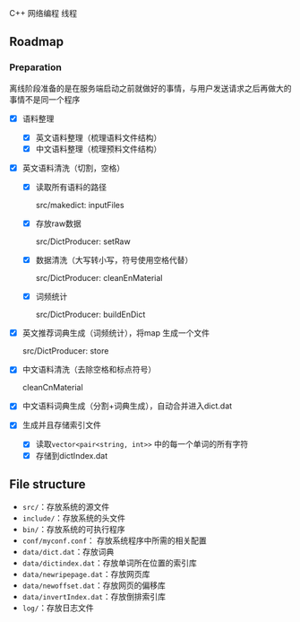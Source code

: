 C++ 网络编程 线程

## Roadmap

### Preparation

离线阶段准备的是在服务端启动之前就做好的事情，与用户发送请求之后再做大的事情不是同一个程序

- [x] 语料整理

  - [x] 英文语料整理（梳理语料文件结构）
  - [x] 中文语料整理（梳理预料文件结构）

- [x] 英文语料清洗（切割，空格）

  - [x] 读取所有语料的路径 

    src/makedict: inputFiles

  - [x] 存放raw数据

    src/DictProducer: setRaw

  - [x] 数据清洗（大写转小写，符号使用空格代替）

    src/DictProducer: cleanEnMaterial

  - [x] 词频统计

    src/DictProducer: buildEnDict

- [x] 英文推荐词典生成（词频统计），将map 生成一个文件

  src/DictProducer: store

- [x] 中文语料清洗（去除空格和标点符号）

  cleanCnMaterial

- [x] 中文语料词典生成（分割+词典生成），自动合并进入dict.dat

- [x] 生成并且存储索引文件

  - [x] 读取`vector<pair<string, int>>` 中的每一个单词的所有字符
  - [x] 存储到dictIndex.dat

## File structure

- `src/`：存放系统的源文件
- `include/`：存放系统的头文件
- `bin/`：存放系统的可执行程序
- `conf/myconf.conf`： 存放系统程序中所需的相关配置
- `data/dict.dat`：存放词典
- `data/dictindex.dat`：存放单词所在位置的索引库
- `data/newripepage.dat`：存放网页库
- `data/newoffset.dat`：存放网页的偏移库
- `data/invertIndex.dat`：存放倒排索引库
- `log/`：存放日志文件

